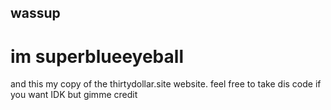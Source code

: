 ## wassup
# im superblueeyeball
and this my copy of the thirtydollar.site website.
feel free to take dis code if you want IDK but gimme credit

